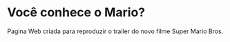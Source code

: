 # Você conhece o Mario?

Pagina Web criada para reproduzir o trailer do novo filme Super Mario Bros.
